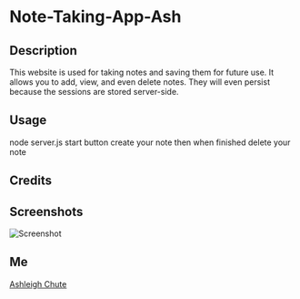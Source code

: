 # Note-Taking-App-Ash
## Description
This website is used for taking notes and saving them for future use. It allows you to add, view, and even delete notes. They will even persist because the sessions are stored server-side.
## Usage
node server.js
start button
create your note
then when finished delete your note
## Credits

## Screenshots
![Screenshot]()
## Me 
[Ashleigh Chute](https://github.com/Ashlhc)